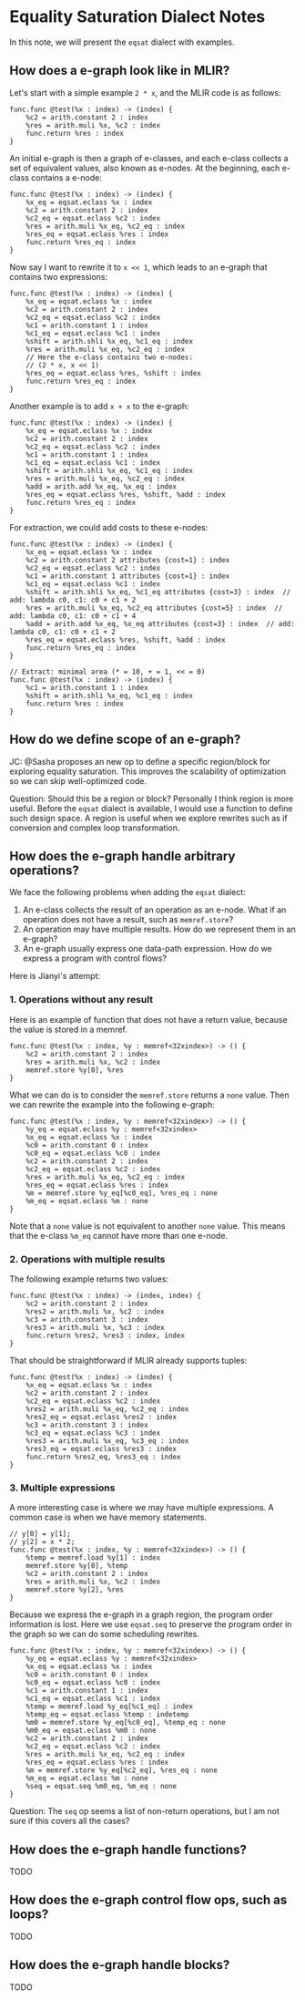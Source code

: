 # Equality Saturation Dialect Notes

In this note, we will present the `eqsat` dialect with examples.

## How does a e-graph look like in MLIR? 

Let's start with a simple example `2 * x`, and the MLIR code is as follows:

```mlir
func.func @test(%x : index) -> (index) {
    %c2 = arith.constant 2 : index
    %res = arith.muli %x, %c2 : index
    func.return %res : index
}
```

An initial e-graph is then a graph of e-classes, and each e-class collects a set of equivalent values, also known as e-nodes.
At the beginning, each e-class contains a e-node:
```mlir
func.func @test(%x : index) -> (index) {
    %x_eq = eqsat.eclass %x : index
    %c2 = arith.constant 2 : index
    %c2_eq = eqsat.eclass %c2 : index
    %res = arith.muli %x_eq, %c2_eq : index
    %res_eq = eqsat.eclass %res : index
    func.return %res_eq : index
}
```

Now say I want to rewrite it to `x << 1`, which leads to an e-graph that contains two expressions:
```mlir
func.func @test(%x : index) -> (index) {
    %x_eq = eqsat.eclass %x : index
    %c2 = arith.constant 2 : index
    %c2_eq = eqsat.eclass %c2 : index
    %c1 = arith.constant 1 : index
    %c1_eq = eqsat.eclass %c1 : index
    %shift = arith.shli %x_eq, %c1_eq : index
    %res = arith.muli %x_eq, %c2_eq : index
    // Here the e-class contains two e-nodes: 
    // (2 * x, x << 1)
    %res_eq = eqsat.eclass %res, %shift : index
    func.return %res_eq : index
}
```

Another example is to add `x + x` to the e-graph:
```mlir
func.func @test(%x : index) -> (index) {
    %x_eq = eqsat.eclass %x : index
    %c2 = arith.constant 2 : index
    %c2_eq = eqsat.eclass %c2 : index
    %c1 = arith.constant 1 : index
    %c1_eq = eqsat.eclass %c1 : index
    %shift = arith.shli %x_eq, %c1_eq : index
    %res = arith.muli %x_eq, %c2_eq : index
    %add = arith.add %x_eq, %x_eq : index
    %res_eq = eqsat.eclass %res, %shift, %add : index
    func.return %res_eq : index
}
```

For extraction, we could add costs to these e-nodes:
```mlir
func.func @test(%x : index) -> (index) {
    %x_eq = eqsat.eclass %x : index
    %c2 = arith.constant 2 attributes {cost=1} : index
    %c2_eq = eqsat.eclass %c2 : index
    %c1 = arith.constant 1 attributes {cost=1} : index
    %c1_eq = eqsat.eclass %c1 : index
    %shift = arith.shli %x_eq, %c1_eq attributes {cost=3} : index  // add: lambda c0, c1: c0 + c1 + 2
    %res = arith.muli %x_eq, %c2_eq attributes {cost=5} : index  // add: lambda c0, c1: c0 + c1 + 4
    %add = arith.add %x_eq, %x_eq attributes {cost=3} : index  // add: lambda c0, c1: c0 + c1 + 2
    %res_eq = eqsat.eclass %res, %shift, %add : index
    func.return %res_eq : index
}

// Extract: minimal area (* = 10, + = 1, << = 0)
func.func @test(%x : index) -> (index) {
    %c1 = arith.constant 1 : index
    %shift = arith.shli %x_eq, %c1_eq : index
    func.return %res : index
}
```

## How do we define scope of an e-graph? 

JC: @Sasha proposes an new op to define a specific region/block for exploring equality saturation.
This improves the scalability of optimization so we can skip well-optimized code.


Question: Should this be a region or block? Personally I think region is more useful. 
Before the `eqsat` dialect is available, I would use a function to define such design space.
A region is useful when we explore rewrites such as if conversion and complex loop transformation.


## How does the e-graph handle arbitrary operations? 

We face the following problems when adding the `eqsat` dialect:

1. An e-class collects the result of an operation as an e-node. What if an operation does not have a result, such as `memref.store`?
2. An operation may have multiple results. How do we represent them in an e-graph?
3. An e-graph usually express one data-path expression. How do we express a program with control flows?

Here is Jianyi's attempt:

### 1. Operations without any result

Here is an example of function that does not have a return value, because the value is stored in a memref.
```mlir
func.func @test(%x : index, %y : memref<32xindex>) -> () {
    %c2 = arith.constant 2 : index
    %res = arith.muli %x, %c2 : index
    memref.store %y[0], %res
}
```
What we can do is to consider the `memref.store` returns a `none` value.
Then we can rewrite the example into the following e-graph:
```mlir
func.func @test(%x : index, %y : memref<32xindex>) -> () {
    %y_eq = eqsat.eclass %y : memref<32xindex>
    %x_eq = eqsat.eclass %x : index
    %c0 = arith.constant 0 : index
    %c0_eq = eqsat.eclass %c0 : index
    %c2 = arith.constant 2 : index
    %c2_eq = eqsat.eclass %c2 : index
    %res = arith.muli %x_eq, %c2_eq : index
    %res_eq = eqsat.eclass %res : index
    %m = memref.store %y_eq[%c0_eq], %res_eq : none
    %m_eq = eqsat.eclass %m : none 
}
```
Note that a `none` value is not equivalent to another `none` value. This means that the e-class `%m_eq` cannot have more than one e-node.

### 2. Operations with multiple results

The following example returns two values:
```mlir
func.func @test(%x : index) -> (index, index) {
    %c2 = arith.constant 2 : index
    %res2 = arith.muli %x, %c2 : index
    %c3 = arith.constant 3 : index
    %res3 = arith.muli %x, %c3 : index
    func.return %res2, %res3 : index, index
}
```

That should be straightforward if MLIR already supports tuples:
```mlir
func.func @test(%x : index) -> (index) {
    %x_eq = eqsat.eclass %x : index
    %c2 = arith.constant 2 : index
    %c2_eq = eqsat.eclass %c2 : index
    %res2 = arith.muli %x_eq, %c2_eq : index
    %res2_eq = eqsat.eclass %res2 : index
    %c3 = arith.constant 3 : index
    %c3_eq = eqsat.eclass %c3 : index
    %res3 = arith.muli %x_eq, %c3_eq : index
    %res3_eq = eqsat.eclass %res3 : index
    func.return %res2_eq, %res3_eq : index
}
```

### 3. Multiple expressions 

A more interesting case is where we may have multiple expressions. A common case is when we have memory statements.
```mlir
// y[0] = y[1];
// y[2] = x * 2;
func.func @test(%x : index, %y : memref<32xindex>) -> () {
    %temp = memref.load %y[1] : index
    memref.store %y[0], %temp
    %c2 = arith.constant 2 : index
    %res = arith.muli %x, %c2 : index
    memref.store %y[2], %res
}
```

Because we express the e-graph in a graph region, the program order information is lost.
Here we use `eqsat.seq` to preserve the program order in the graph so we can do some scheduling rewrites.
```mlir
func.func @test(%x : index, %y : memref<32xindex>) -> () {
    %y_eq = eqsat.eclass %y : memref<32xindex>
    %x_eq = eqsat.eclass %x : index
    %c0 = arith.constant 0 : index
    %c0_eq = eqsat.eclass %c0 : index
    %c1 = arith.constant 1 : index
    %c1_eq = eqsat.eclass %c1 : index
    %temp = memref.load %y_eq[%c1_eq] : index
    %temp_eq = eqsat.eclass %temp : indetemp
    %m0 = memref.store %y_eq[%c0_eq], %temp_eq : none
    %m0_eq = eqsat.eclass %m0 : none 
    %c2 = arith.constant 2 : index
    %c2_eq = eqsat.eclass %c2 : index
    %res = arith.muli %x_eq, %c2_eq : index
    %res_eq = eqsat.eclass %res : index
    %m = memref.store %y_eq[%c2_eq], %res_eq : none
    %m_eq = eqsat.eclass %m : none
    %seq = eqsat.seq %m0_eq, %m_eq : none
}
```

Question: 
The `seq` op seems a list of non-return operations, but I am not sure if this covers all the cases?


## How does the e-graph handle functions? 

TODO

## How does the e-graph control flow ops, such as loops? 

TODO

## How does the e-graph handle blocks? 

TODO


